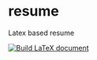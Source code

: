 # resume
Latex based resume

[![Build LaTeX document](https://github.com/brona90/resume/actions/workflows/latex.yml/badge.svg)](https://github.com/brona90/resume/actions/workflows/latex.yml)
